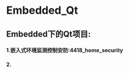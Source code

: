Embedded_Qt
=========================

Embedded下的Qt项目:
-------------------------

#### 1.嵌入式环境监测控制安防:4418_home_security 

#### 2.  
